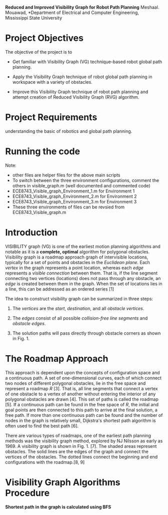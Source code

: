**Reduced and Improved Visibility Graph for Robot Path Planning**
Meshaal. Mouawad, *Department of Electrical and Computer Engineering, Mississippi State University

# Project Objectives

The objective of the project is to

-   Get familiar with Visibility Graph (VG) technique-based robot global path
    planning.

-   Apply the Visibility Graph technique of robot global path planning in
    workspace with a variety of obstacles.

-   Improve this Visibility Graph technique of robot path planning and attempt
    creation of Reduced Visibility Graph (RVG) algorithm.

# Project Requirements
understanding the basic of robotics and  global path planning.

# Running the code
Note:
- other files are helper files for the above main scripts
- To switch between the three environment configurations, comment the others in visible_graph.m (well documented and commented code)
- ECE8743_Visible_graph_Environment_1.m for Environment 1
- ECE8743_Visible_graph_Environment_2.m for Environment 2
- ECE8743_Visible_graph_Environment_3.m for Environment 3
- These three environments of files can be revsied from ECE8743_Visible_graph.m


# Introduction

VISIBILITY graph (VG) is one of the earliest motion planning algorithms and
notable as it is a **complete, optimal** algorithm for polygonal obstacles.
Visibility graph is a roadmap approach graph of intervisible locations,
typically for a set of points and obstacles in the *Euclidean plane*. Each
*vertex* in the graph represents a point location, whereas each *edge*
represents a *visible connection* between them. That is, if the line segment
connecting two vertices (locations) does not pass through any obstacle, an
*edge* is created between them in the graph. When the set of locations lies in a
line, this can be addressed as an ordered series [1]

The idea to construct visibility graph can be summarized in three steps:

1.  The *vertices* are the *start*, *destination*, and all *obstacle vertices*.

2.  The *edges* consist of all possible *collision-free line segments* and
    *obstacle edges*.

3.  The solution paths will pass directly through obstacle corners as shown in
    Fig. 1.
# The Roadmap Approach

This approach is dependent upon the concepts of configuration space and a
continuous path. A set of one-dimensional curves, each of which connect two
nodes of different polygonal obstacles, lie in the free space and represent a
roadmap *R* [3]. That is, all line segments that connect a vertex of one
obstacle to a vertex of another without entering the interior of any polygonal
obstacles are drawn [4]. This set of paths is called the roadmap [5]. If a
continuous path can be found in the free space of *R*, the initial and goal
points are then connected to this path to arrive at the final solution, a free
path. If more than one continuous path can be found and the number of nodes in
the graph is relatively small, Dijkstra's shortest path algorithm is often used
to find the best path [6].

There are various types of roadmaps, one of the earliest path planning methods
was the visibility graph method, explored by NJ Nilsson as early as 1969. A
visibility graph is shown in Fig. 1. [7]. The shaded areas represent obstacles.
The solid lines are the edges of the graph and connect the vertices of the
obstacles. The dotted lines connect the beginning and end configurations with
the roadmap.[8, 9]

# Visibility Graph Algorithms Procedure

**Shortest path in the graph is calculated using BFS**

